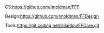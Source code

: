 CS:https://github.com/nnoldman/FFF

Design:https://github.com/nnoldman/FFDesign

Tools:https://git.coding.net/lailaidou/FFCore.git